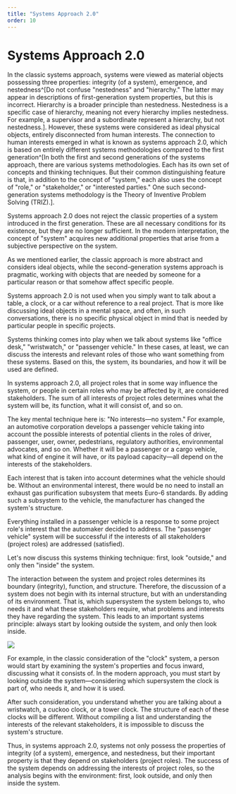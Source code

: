 ```yaml
---
title: "Systems Approach 2.0"
order: 10
---
```


# Systems Approach 2.0

In the classic systems approach, systems were viewed as material objects possessing three properties: integrity (of a system), emergence, and nestedness^[Do not confuse "nestedness" and "hierarchy." The latter may appear in descriptions of first-generation system properties, but this is incorrect. Hierarchy is a broader principle than nestedness. Nestedness is a specific case of hierarchy, meaning not every hierarchy implies nestedness. For example, a supervisor and a subordinate represent a hierarchy, but not nestedness.]. However, these systems were considered as ideal physical objects, entirely disconnected from human interests. The connection to human interests emerged in what is known as systems approach 2.0, which is based on entirely different systems methodologies compared to the first generation^[In both the first and second generations of the systems approach, there are various systems methodologies. Each has its own set of concepts and thinking techniques. But their common distinguishing feature is that, in addition to the concept of "system," each also uses the concept of "role," or "stakeholder," or "interested parties." One such second-generation systems methodology is the Theory of Inventive Problem Solving (TRIZ).].

Systems approach 2.0 does not reject the classic properties of a system introduced in the first generation. These are all necessary conditions for its existence, but they are no longer sufficient. In the modern interpretation, the concept of "system" acquires new additional properties that arise from a subjective perspective on the system.

As we mentioned earlier, the classic approach is more abstract and considers ideal objects, while the second-generation systems approach is pragmatic, working with objects that are needed by someone for a particular reason or that somehow affect specific people.

Systems approach 2.0 is not used when you simply want to talk about a table, a clock, or a car without reference to a real project. That is more like discussing ideal objects in a mental space, and often, in such conversations, there is no specific physical object in mind that is needed by particular people in specific projects.

Systems thinking comes into play when we talk about systems like "office desk," "wristwatch," or "passenger vehicle." In these cases, at least, we can discuss the interests and relevant roles of those who want something from these systems. Based on this, the system, its boundaries, and how it will be used are defined.

In systems approach 2.0, all project roles that in some way influence the system, or people in certain roles who may be affected by it, are considered stakeholders. The sum of all interests of project roles determines what the system will be, its function, what it will consist of, and so on.

The key mental technique here is: "No interests—no system." For example, an automotive corporation develops a passenger vehicle taking into account the possible interests of potential clients in the roles of driver, passenger, user, owner, pedestrians, regulatory authorities, environmental advocates, and so on. Whether it will be a passenger or a cargo vehicle, what kind of engine it will have, or its payload capacity—all depend on the interests of the stakeholders.

Each interest that is taken into account determines what the vehicle should be. Without an environmental interest, there would be no need to install an exhaust gas purification subsystem that meets Euro-6 standards. By adding such a subsystem to the vehicle, the manufacturer has changed the system's structure.

Everything installed in a passenger vehicle is a response to some project role's interest that the automaker decided to address. The "passenger vehicle" system will be successful if the interests of all stakeholders (project roles) are addressed (satisfied).

Let's now discuss this systems thinking technique: first, look "outside," and only then "inside" the system.

The interaction between the system and project roles determines its boundary (integrity), function, and structure. Therefore, the discussion of a system does not begin with its internal structure, but with an understanding of its environment. That is, which supersystem the system belongs to, who needs it and what these stakeholders require, what problems and interests they have regarding the system. This leads to an important systems principle: always start by looking outside the system, and only then look inside.

![](/en/systems-thinking-introduction/Systems_Approach_1_vs_2.png)

For example, in the classic consideration of the "clock" system, a person would start by examining the system's properties and focus inward, discussing what it consists of. In the modern approach, you must start by looking outside the system—considering which supersystem the clock is part of, who needs it, and how it is used.

After such consideration, you understand whether you are talking about a wristwatch, a cuckoo clock, or a tower clock. The structure of each of these clocks will be different. Without compiling a list and understanding the interests of the relevant stakeholders, it is impossible to discuss the system's structure.

Thus, in systems approach 2.0, systems not only possess the properties of integrity (of a system), emergence, and nestedness, but their important property is that they depend on stakeholders (project roles). The success of the system depends on addressing the interests of project roles, so the analysis begins with the environment: first, look outside, and only then inside the system.
